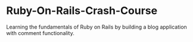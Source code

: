 # Ruby-On-Rails-Crash-Course
Learning the fundamentals of Ruby on Rails by building a blog application with comment functionality.
